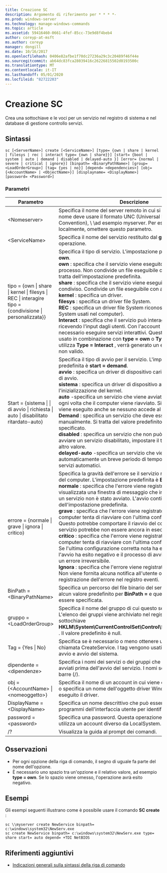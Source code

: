 ```yaml
---
title: Creazione SC
description: Argomento di riferimento per * * * *-
ms.prod: windows-server
ms.technology: manage-windows-commands
ms.topic: article
ms.assetid: 59416460-0661-4fef-85cc-73e9d8f4beb4
author: coreyp-at-msft
ms.author: coreyp
manager: dongill
ms.date: 10/16/2017
ms.openlocfilehash: 0406e82afbe1f70dc27236a29c3c20489f46f44e
ms.sourcegitcommit: ab64dc83fca28039416c26226815502d0193500c
ms.translationtype: MT
ms.contentlocale: it-IT
ms.lasthandoff: 05/01/2020
ms.locfileid: "82722203"
---
```

# <a name="sc-create"></a>Creazione SC



Crea una sottochiave e le voci per un servizio nel registro di sistema e nel database di gestione controllo servizi.



## <a name="syntax"></a>Sintassi

```
sc [<ServerName>] create [<ServiceName>] [type= {own | share | kernel | filesys | rec | interact type= {own | share}}] [start= {boot | system | auto | demand | disabled | delayed-auto }] [error= {normal | severe | critical | ignore}] [binpath= <BinaryPathName>] [group= <LoadOrderGroup>] [tag= {yes | no}] [depend= <dependencies>] [obj= {<AccountName> | <ObjectName>}] [displayname= <DisplayName>] [password= <Password>]
```

### <a name="parameters"></a>Parametri

|Parametro|Descrizione|
|---------|-----------|
|\<Nomeserver>|Specifica il nome del server remoto in cui si trova il servizio. Il nome deve usare il formato UNC (Universal Naming Convention), \\ \\ad esempio myserver. Per eseguire SC. exe localmente, omettere questo parametro.|
|\<ServiceName>|Specifica il nome del servizio restituito dal **getkeyname** operazione.|
|tipo = {own \| share \| kernel \| filesys \| REC \| interagire tipo = {condivisione \| personalizzata}}|Specifica il tipo di servizio. L'impostazione predefinita è **type = own**.</br>**own** : specifica che il servizio viene eseguito nel proprio processo. Non condivide un file eseguibile con altri servizi. Si tratta dell'impostazione predefinita.</br>**share** : specifica che il servizio viene eseguito come processo condiviso. Condivide un file eseguibile con altri servizi.</br>**kernel** : specifica un driver.</br>**filesys** : specifica un driver file System.</br>**REC** : specifica un driver file System riconosciuto (identifica i file System usati nel computer).</br>**Interact** : specifica che il servizio può interagire con il desktop, ricevendo l'input dagli utenti. Con l'account LocalSystem, è necessario eseguire servizi interattivi. Questo tipo deve essere usato in combinazione con **type = own** o **Type = Shared**. Se si utilizza **Type = Interact** , verrà generato un errore di parametro non valido.|
|Start = {sistema \| \| di avvio \| richiesta \| auto \| disabilitato ritardato-auto}|Specifica il tipo di avvio per il servizio. L'impostazione predefinita è **start = demand**.</br>**avvio** : specifica un driver di dispositivo caricato dal caricatore di avvio.</br>**sistema** : specifica un driver di dispositivo avviato durante l'inizializzazione del kernel.</br>**auto** -specifica un servizio che viene avviato automaticamente ogni volta che il computer viene riavviato. Si noti che il servizio viene eseguito anche se nessuno accede al computer.</br>**Demand** : specifica un servizio che deve essere avviato manualmente. Si tratta del valore predefinito se **Start =** non è specificato.</br>**disabled** : specifica un servizio che non può essere avviato. Per avviare un servizio disabilitato, impostare il tipo di avvio su un altro valore.</br>**delayed-auto** -specifica un servizio che viene avviato automaticamente un breve periodo di tempo dopo l'avvio di altri servizi automatici.|
|errore = {normale \| grave \| ignora \| critico}|Specifica la gravità dell'errore se il servizio non riesce all'avvio del computer. L'impostazione predefinita è **Error = Normal**.</br>**normale** : specifica che l'errore viene registrato. Viene visualizzata una finestra di messaggio che informa l'utente che un servizio non è stato avviato. L'avvio continuerà. Si tratta dell'impostazione predefinita.</br>**grave** : specifica che l'errore viene registrato (se possibile). Il computer tenta di riavviare con l'ultima configurazione corretta. Questo potrebbe comportare il riavvio del computer, ma il servizio potrebbe non essere ancora in esecuzione.</br>**critico** : specifica che l'errore viene registrato (se possibile). Il computer tenta di riavviare con l'ultima configurazione corretta. Se l'ultima configurazione corretta nota ha esito negativo, anche l'avvio ha esito negativo e il processo di avvio si interrompe con un errore irreversibile.</br>**Ignora** : specifica che l'errore viene registrato e l'avvio continua. Non viene fornita alcuna notifica all'utente oltre alla registrazione dell'errore nel registro eventi.|
|BinPath = \<BinaryPathName>|Specifica un percorso del file binario del servizio. Non esiste alcun valore predefinito per **BinPath =** e questa stringa deve essere specificata.|
|gruppo = \<LoadOrderGroup>|Specifica il nome del gruppo di cui questo servizio è membro. L'elenco dei gruppi viene archiviato nel registro di sistema nella sottochiave **HKLM\System\CurrentControlSet\Control\ServiceGroupOrder.** . Il valore predefinito è null.|
|Tag = {Yes \| No}|Specifica se è necessario o meno ottenere un TagID dalla chiamata CreateService. I tag vengono usati solo per i driver di avvio e avvio del sistema.|
|dipendente = \<dipendenze>|Specifica i nomi dei servizi o dei gruppi che devono essere avviati prima dell'avvio del servizio. I nomi sono separati da barre (/).|
|obj = {\<AccountName> \| \<nomeoggetto>}|Specifica il nome di un account in cui viene eseguito un servizio o specifica un nome dell'oggetto driver Windows in cui viene eseguito il driver.|
|DisplayName = \<DisplayName>|Specifica un nome descrittivo che può essere utilizzato dai programmi dell'interfaccia utente per identificare il servizio.|
|password = \<password>|Specifica una password. Questa operazione è necessaria se si utilizza un account diverso da LocalSystem.|
|/?|Visualizza la guida al prompt dei comandi.|

## <a name="remarks"></a>Osservazioni

-   Per ogni opzione della riga di comando, il segno di uguale fa parte del nome dell'opzione.
-   È necessario uno spazio tra un'opzione e il relativo valore, ad esempio **type = own**. Se lo spazio viene omesso, l'operazione avrà esito negativo.

## <a name="examples"></a>Esempi

Gli esempi seguenti illustrano come è possibile usare il comando **SC create** :
```
sc \\myserver create NewService binpath= c:\windows\system32\NewServ.exe
sc create NewService binpath= c:\windows\system32\NewServ.exe type= share start= auto depend= +TDI NetBIOS
```

## <a name="additional-references"></a>Riferimenti aggiuntivi

- [Indicazioni generali sulla sintassi della riga di comando](command-line-syntax-key.md)

